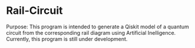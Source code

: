 # Rail-Circuit
Purpose:
This program is intended to generate a Qiskit model of a quantum circuit from the corresponding rail diagram using Artificial Inelligence. Currently, this program is still under development. 
